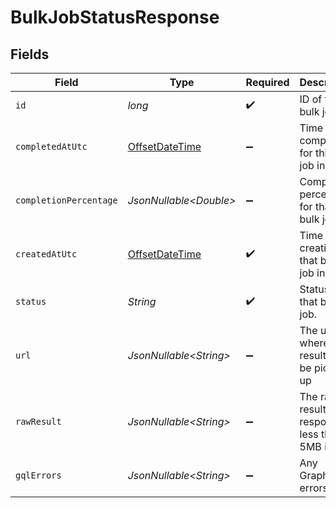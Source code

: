 # BulkJobStatusResponse


## Fields

| Field                                                                                     | Type                                                                                      | Required                                                                                  | Description                                                                               |
| ----------------------------------------------------------------------------------------- | ----------------------------------------------------------------------------------------- | ----------------------------------------------------------------------------------------- | ----------------------------------------------------------------------------------------- |
| `id`                                                                                      | *long*                                                                                    | :heavy_check_mark:                                                                        | ID of the bulk job.                                                                       |
| `completedAtUtc`                                                                          | [OffsetDateTime](https://docs.oracle.com/javase/8/docs/api/java/time/OffsetDateTime.html) | :heavy_minus_sign:                                                                        | Time of completion for this bulk job in UTC.                                              |
| `completionPercentage`                                                                    | *JsonNullable\<Double>*                                                                   | :heavy_minus_sign:                                                                        | Completion percentage for that bulk job.                                                  |
| `createdAtUtc`                                                                            | [OffsetDateTime](https://docs.oracle.com/javase/8/docs/api/java/time/OffsetDateTime.html) | :heavy_check_mark:                                                                        | Time of creation for that bulk job in UTC.                                                |
| `status`                                                                                  | *String*                                                                                  | :heavy_check_mark:                                                                        | Status of that bulk job.                                                                  |
| `url`                                                                                     | *JsonNullable\<String>*                                                                   | :heavy_minus_sign:                                                                        | The url where the result can be picked up                                                 |
| `rawResult`                                                                               | *JsonNullable\<String>*                                                                   | :heavy_minus_sign:                                                                        | The raw result if the response is less than 5MB in size                                   |
| `gqlErrors`                                                                               | *JsonNullable\<String>*                                                                   | :heavy_minus_sign:                                                                        | Any GraphQl errors                                                                        |